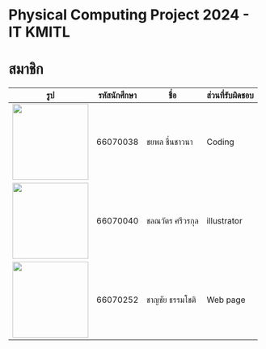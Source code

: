 # Physical Computing Project 2024 - IT KMITL
# สมาชิก

| รูป | รหัสนักศึกษา     | ชื่อ                  | ส่วนที่รับผิดชอบ               |
| --- | -------- | --------------------- | ------------------------------ |
|   <img height="150" src="" width="150"/>  | 66070038 | ชยพล ชื่นชาวนา       | Coding               |
|   <img height="150" src="" width="150"/>  | 66070040 | ชลณวัตร ศรีวรกุล | illustrator              |
|   <img height="150" src="" width="150"/>  | 66070252 | ชาญชัย ธรรมโชติ    | Web page     |
